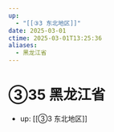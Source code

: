 ```yaml
---
up:
  - "[[③3 东北地区]]"
date: 2025-03-01
ctime: 2025-03-01T13:25:36
aliases:
  - 黑龙江省
---
```


# ③35 黑龙江省

- up: [[③3 东北地区]]
